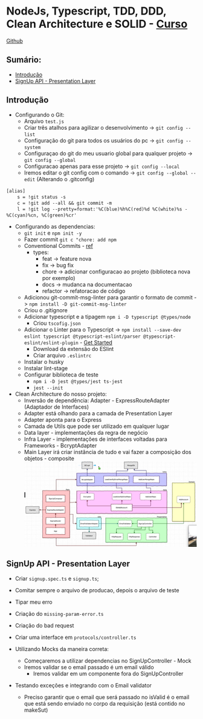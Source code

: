 # NodeJs, Typescript, TDD, DDD, Clean Architecture e SOLID - [Curso](https://www.udemy.com/course/tdd-com-mango/)

[Github](https://github.com/rmanguinho/clean-ts-api)

## Sumário:

- [Introdução](#introdução)
- [SignUp API - Presentation Layer](#signup-api---presentation-layer)

## Introdução

- Configurando o Git:
  - Arquivo `test.js`
  - Criar três atalhos para agilizar o desenvolvimento -> `git config --list`
  - Configuração do git para todos os usuários do pc -> `git config --system`
  - Configuraçao do git do meu usuario global para qualquer projeto -> `git config --global`
  - Configuracao apenas para esse projeto -> `git config --local`
  - Iremos editar o git config com o comando -> `git config --global --edit` (Alterando o .gitconfig)

```
[alias]
    s = !git status -s
	c = !git add --all && git commit -m
	l = !git log --pretty=format:'%C(blue)%h%C(red)%d %C(white)%s - %C(cyan)%cn, %C(green)%cr'
```

- Configurando as dependencias:
  - `git init` e `npm init -y`
  - Fazer commit `git c "chore: add npm`
  - Conventional Commits - [ref](https://www.conventionalcommits.org/en/v1.0.0/)
    - types:
      - feat -> feature nova
      - fix -> bug fix
      - chore -> adicionar configuracao ao projeto (biblioteca nova por exemplo)
      - docs -> mudanca na documentacao
      - refactor -> refatoracao de código
  - Adicionou git-commit-msg-linter para garantir o formato de commit -> `npm install -D git-commit-msg-linter`
  - Criou o .gitignore
  - Adicionar typescript e a tipagem `npm i -D typescript @types/node`
    - Criou `tscofig.json`
  - Adicionar o Linter para o Typescript -> `npm install --save-dev eslint typescript @typescript-eslint/parser @typescript-eslint/eslint-plugin` - [Get Started](https://typescript-eslint.io/docs/linting/)
    - Download da extensão do ESlint
    - Criar arquivo `.eslintrc`
  - Instalar o husky
  - Instalar lint-stage
  - Configurar biblioteca de teste
    - `npm i -D jest @types/jest ts-jest`
    - `jest --init`
- Clean Architecture do nosso projeto:
  - Inversão de dependência: Adapter - ExpressRouteAdapter (Adaptador de Interfaces)
  - Adapter está olhando para a camada de Presentation Layer
  - Adapter aponta para o Express
  - Camada de Utils que pode ser utilizado em qualquer lugar
  - Data layer - implementações da regra de negócio
  - Infra Layer - implementações de interfaces voltadas para Frameworks - BcryptAdapter
  - Main Layer irá criar instância de tudo e vai fazer a composição dos objetos - composite
    <img src=arquitetura.PNG>

## SignUp API - Presentation Layer

- Criar `signup.spec.ts` e `signup.ts`;
- Comitar sempre o arquivo de producao, depois o arquivo de teste
- Tipar meu erro
- Criação do `missing-param-error.ts`
- Criação do bad request
- Criar uma interface em `protocols/controller.ts`

- Utilizando Mocks da maneira correta:
  - Começaremos a utilizar dependencias no SignUpController - Mock
  - Iremos validar se o email passado é um email válido
    - Iremos validar em um componente fora do SignUpController
- Testando exceções e integrando com o Email validator
  - Preciso garantir que o email que será passado no isValid é o email que está sendo enviado no corpo da requisição (está contido no makeSut)
